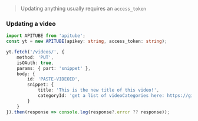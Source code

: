 > Updating anything usually requires an `access_token`

### Updating a video

```ts
import APITUBE from 'apitube';
const yt = new APITUBE(apikey: string, access_token: string);

yt.fetch('/videos/', {
	method: 'PUT',
	isOAuth: true,
	params: { part: 'snippet' },
	body: {
		id: 'PASTE-VIDEOID',
		snippet: {
			title: 'This is the new title of this video!',
			categoryId: 'get a list of videoCategories here: https://gist.github.com/dgp/1b24bf2961521bd75d6c or use videoCategories#list'
		}
	}
}).then(response => console.log(response?.error ?? response));
```
